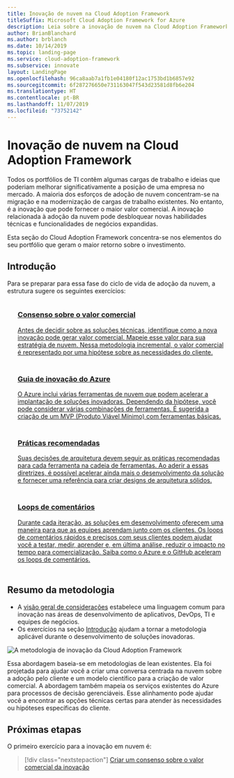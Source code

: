 ```yaml
---
title: Inovação de nuvem na Cloud Adoption Framework
titleSuffix: Microsoft Cloud Adoption Framework for Azure
description: Leia sobre a inovação de nuvem na Cloud Adoption Framework.
author: BrianBlanchard
ms.author: brblanch
ms.date: 10/14/2019
ms.topic: landing-page
ms.service: cloud-adoption-framework
ms.subservice: innovate
layout: LandingPage
ms.openlocfilehash: 96ca8aab7a1fb1e04180f12ac1753bd1b6857e92
ms.sourcegitcommit: 6f287276650e731163047f543d23581d8fb6e204
ms.translationtype: HT
ms.contentlocale: pt-BR
ms.lasthandoff: 11/07/2019
ms.locfileid: "73752142"
---
```

# <a name="cloud-innovation-in-the-cloud-adoption-framework"></a>Inovação de nuvem na Cloud Adoption Framework

Todos os portfólios de TI contêm algumas cargas de trabalho e ideias que poderiam melhorar significativamente a posição de uma empresa no mercado. A maioria dos esforços de adoção de nuvem concentram-se na migração e na modernização de cargas de trabalho existentes. No entanto, é a inovação que pode fornecer o maior valor comercial. A inovação relacionada à adoção da nuvem pode desbloquear novas habilidades técnicas e funcionalidades de negócios expandidas.

Esta seção do Cloud Adoption Framework concentra-se nos elementos do seu portfólio que geram o maior retorno sobre o investimento.

## <a name="get-started"></a>Introdução

Para se preparar para essa fase do ciclo de vida de adoção da nuvem, a estrutura sugere os seguintes exercícios:

<!-- markdownlint-disable MD033 -->

<ul class="panelContent cardsF">
    <li style="display: flex; flex-direction: column;">
        <a href="./business-value.md">
            <div class="cardSize">
                <div class="cardPadding" style="padding-bottom:10px;">
                    <div class="card" style="padding-bottom:10px;">
                        <div class="cardImageOuter">
                            <div class="cardImage">
                                <img alt="" src="../_images/icons/1.png" data-linktype="external">
                            </div>
                        </div>
                        <div class="cardText" style="padding-left:0px;">
                            <h3>Consenso sobre o valor comercial</h3>
Antes de decidir sobre as soluções técnicas, identifique como a nova inovação pode gerar valor comercial. Mapeie esse valor para sua estratégia de nuvem. Nessa metodologia incremental, o valor comercial é representado por uma hipótese sobre as necessidades do cliente.
                        </div>
                    </div>
                </div>
            </div>
        </a>
    </li>
    <li style="display: flex; flex-direction: column;">
        <a href="./innovation-guide/index.md">
            <div class="cardSize">
                <div class="cardPadding" style="padding-bottom:10px;">
                    <div class="card" style="padding-bottom:10px;">
                        <div class="cardImageOuter">
                            <div class="cardImage">
                                <img alt="" src="../_images/icons/2.png" data-linktype="external">
                            </div>
                        </div>
                        <div class="cardText" style="padding-left:0px;">
                            <h3>Guia de inovação do Azure</h3>
O Azure inclui várias ferramentas de nuvem que podem acelerar a implantação de soluções inovadoras. Dependendo da hipótese, você pode considerar várias combinações de ferramentas. É sugerida a criação de um MVP (Produto Viável Mínimo) com ferramentas básicas.
                        </div>
                    </div>
                </div>
            </div>
        </a>
    </li>
    <li style="display: flex; flex-direction: column;">
        <a href="./best-practices/index.md">
            <div class="cardSize">
                <div class="cardPadding" style="padding-bottom:10px;">
                    <div class="card" style="padding-bottom:10px;">
                        <div class="cardImageOuter">
                            <div class="cardImage">
                                <img alt="" src="../_images/icons/3.png" data-linktype="external">
                            </div>
                        </div>
                        <div class="cardText" style="padding-left:0px;">
                            <h3>Práticas recomendadas</h3>
Suas decisões de arquitetura devem seguir as práticas recomendadas para cada ferramenta na cadeia de ferramentas. Ao aderir a essas diretrizes, é possível acelerar ainda mais o desenvolvimento da solução e fornecer uma referência para criar designs de arquitetura sólidos.
                        </div>
                    </div>
                </div>
            </div>
        </a>
    </li>
    <li style="display: flex; flex-direction: column;">
        <a href="./considerations/adoption.md">
            <div class="cardSize">
                <div class="cardPadding" style="padding-bottom:10px;">
                    <div class="card" style="padding-bottom:10px;">
                        <div class="cardImageOuter">
                            <div class="cardImage">
                                <img alt="" src="../_images/icons/4.png" data-linktype="external">
                            </div>
                        </div>
                        <div class="cardText" style="padding-left:0px;">
                            <h3>Loops de comentários</h3>
Durante cada iteração, as soluções em desenvolvimento oferecem uma maneira para que as equipes aprendam junto com os clientes. Os loops de comentários rápidos e precisos com seus clientes podem ajudar você a testar, medir, aprender e, em última análise, reduzir o impacto no tempo para comercialização. Saiba como o Azure e o GitHub aceleram os loops de comentários.
                        </div>
                    </div>
                </div>
            </div>
        </a>
    </li>
</ul>
<!-- markdownlint-enable MD033 -->

## <a name="methodology-summary"></a>Resumo da metodologia

- A [visão geral de considerações](./considerations/index.md) estabelece uma linguagem comum para inovação nas áreas de desenvolvimento de aplicativos, DevOps, TI e equipes de negócios.
- Os exercícios na seção [Introdução](#get-started) ajudam a tornar a metodologia aplicável durante o desenvolvimento de soluções inovadoras.

![A metodologia de inovação da Cloud Adoption Framework](../_images/innovate/innovate-methodology.png)

Essa abordagem baseia-se em metodologias de lean existentes. Ela foi projetada para ajudar você a criar uma conversa centrada na nuvem sobre a adoção pelo cliente e um modelo científico para a criação de valor comercial. A abordagem também mapeia os serviços existentes do Azure para processos de decisão gerenciáveis. Esse alinhamento pode ajudar você a encontrar as opções técnicas certas para atender às necessidades ou hipóteses específicas do cliente.

## <a name="next-steps"></a>Próximas etapas

O primeiro exercício para a inovação em nuvem é:
> [!div class="nextstepaction"]
> [Criar um consenso sobre o valor comercial da inovação](./business-value.md)
